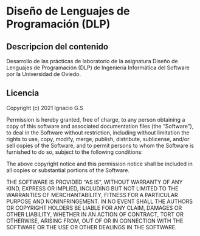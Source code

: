 # Diseño de Lenguajes de Programación (DLP)

## Descripcion del contenido
Desarrollo de las prácticas de laboratorio de la asignatura Diseño de Lenguajes de Programación (DLP) de Ingeniería Informática del Software por la Universidad de Oviedo.

## Licencia
Copyright (c) 2021 Ignacio G.S

Permission is hereby granted, free of charge, to any person obtaining a copy of this software and associated documentation files (the “Software”), to deal in the Software without restriction, including without limitation the rights to use, copy, modify, merge, publish, distribute, sublicense, and/or sell copies of the Software, and to permit persons to whom the Software is furnished to do so, subject to the following conditions:

The above copyright notice and this permission notice shall be included in all copies or substantial portions of the Software.

THE SOFTWARE IS PROVIDED “AS IS”, WITHOUT WARRANTY OF ANY KIND, EXPRESS OR IMPLIED, INCLUDING BUT NOT LIMITED TO THE WARRANTIES OF MERCHANTABILITY, FITNESS FOR A PARTICULAR PURPOSE AND NONINFRINGEMENT. IN NO EVENT SHALL THE AUTHORS OR COPYRIGHT HOLDERS BE LIABLE FOR ANY CLAIM, DAMAGES OR OTHER LIABILITY, WHETHER IN AN ACTION OF CONTRACT, TORT OR OTHERWISE, ARISING FROM, OUT OF OR IN CONNECTION WITH THE SOFTWARE OR THE USE OR OTHER DEALINGS IN THE SOFTWARE.
